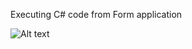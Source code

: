 
Executing C# code from Form application

![Alt text](https://github.com/roboter/DinamiclyExecuteCode.NET/Screenshot.png?raw=true "Screenshot")